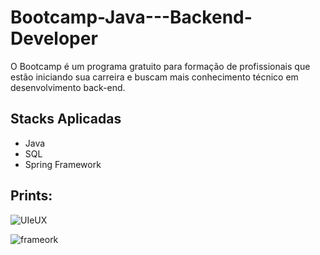 # Bootcamp-Java---Backend-Developer

O Bootcamp é um programa gratuito para formação de profissionais que estão iniciando sua carreira e buscam mais conhecimento técnico em desenvolvimento back-end.

## Stacks Aplicadas

- Java
- SQL
- Spring Framework

## Prints: 



![UIeUX](https://user-images.githubusercontent.com/127349318/231036809-a8ae92bd-f477-4b92-96de-26ccb7878f22.PNG)

![frameork](https://user-images.githubusercontent.com/127349318/231039940-709a231d-6441-4847-a7ca-6ef9a141a1df.PNG)


